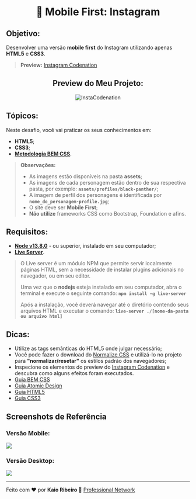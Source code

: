 <h1 align="center">
  📱 Mobile First: Instagram
</h1>
  
## Objetivo:
Desenvolver uma versão **mobile first** do Instagram utilizando apenas **HTML5** e **CSS3**.

> **Preview:**
> [Instagram Codenation](https://aceleradev-react.netlify.com/aula-02/public)

<h2 align="center" color="#424040">
Preview do Meu Projeto:
</h3>

<p align="center">
  <img src="img/instaCodenation.gif" alt="InstaCodenation">
</p>

## Tópicos:
Neste desafio, você vai praticar os seus conhecimentos em: 
- **HTML5**;
- **CSS3**;
- **[Metodologia BEM CSS](http://getbem.com/naming/)**.

> **Observações:**
> - As imagens estão disponíveis na pasta **assets**;
> - As imagens de cada personagem estão dentro de sua respectiva pasta, por exemplo: **`assets/profiles/black-panther/`**;
> - A imagem de perfil dos personagens é identificada por **`nome_do_personagem-profile.jpg`**;
> - O site deve ser **Mobile First**;
> - **Não utilize** frameworks CSS como Bootstrap, Foundation e afins.

## Requisitos:
* **[Node v13.8.0](https://nodejs.org/en/)** - ou superior, instalado em seu computador;
* **[Live Server](https://www.npmjs.com/package/live-server)**.
​  
> O Live server é um módulo NPM que permite servir localmente páginas HTML, sem a necessidade de instalar plugins adicionais no navegador, ou em seu editor.
> 
> Uma vez que o **nodejs** esteja instalado em seu computador, abra o terminal e execute o seguinte comando:
> **`npm install -g live-server`**  
> 
> Após a instalação, você deverá navegar até o diretório contendo seus arquivos HTML e executar o comando:
> **`live-server ./[nome-da-pasta ou arquivo html]`**


## Dicas:
* Utilize as tags semânticas do HTML5 onde julgar necessário;
* Você pode fazer o download do [Normalize CSS](https://necolas.github.io/normalize.css/) e utilizá-lo no projeto para **"normalizar/resetar"** os estilos padrão dos navegadores;
* Inspecione os elementos do preview do [Instagram Codenation](https://aceleradev-react.netlify.com/aula-02/public/) e descubra como alguns efeitos foram executados.
* [Guia BEM CSS](http://getbem.com/naming/)
* [Guia Atomic Design](https://bradfrost.com/blog/post/atomic-web-design/)
* [Guia HTML5](https://www.w3c.br/pub/Cursos/CursoHTML5/html5-web.pdf)
* [Guia CSS3](https://www.w3c.br/pub/Materiais/PublicacoesW3C/guia-css-w3cbr.pdf)

## Screenshots de Referência
### Versão Mobile:
![](https://codenation-challenges.s3-us-west-1.amazonaws.com/react-12/screenshot-aula-02-mobile.jpg)

### Versão Desktop:
![](https://codenation-challenges.s3-us-west-1.amazonaws.com/react-12/screenshot-aula-02-desktop.jpg)



----

Feito com :heart: por **Kaio Ribeiro** :call_me_hand: [Professional Network](https://www.linkedin.com/in/kaio-ribeiro-310123150/)